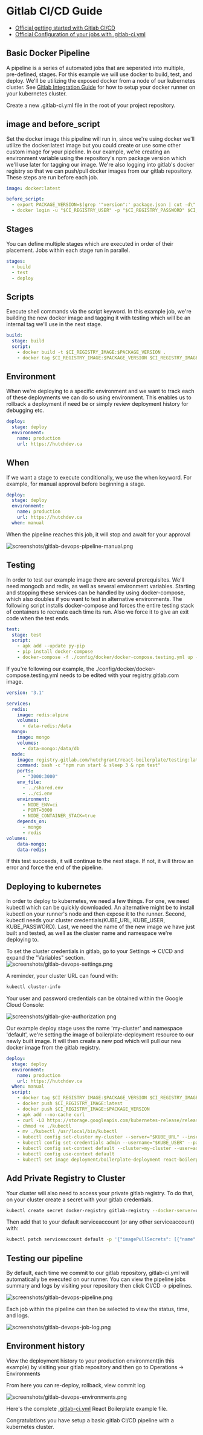 # Gitlab CI/CD Guide

* [Official getting started with Gitlab CI/CD](https://docs.gitlab.com/ee/ci/quick_start/)
* [Official Configuration of your jobs with .gitlab-ci.yml](https://docs.gitlab.com/ee/ci/yaml/)

## Basic Docker Pipeline

A pipeline is a series of automated jobs that are seperated into multiple, pre-defined, stages. For this example we will use docker to build, test, and deploy. We'll be utilizing the exposed docker from a node of our kubernetes cluster. See [Gitlab Integration Guide](https://github.com/hutchgrant/react-boilerplate/blob/master/docs/k8s-gitlab-integration-guide.md) for how to setup your docker runner on your kubernetes cluster.

Create a new .gitlab-ci.yml file in the root of your project repository.

## image and before_script

Set the docker image this pipeline will run in, since we're using docker we'll utilize the docker:latest image but you could create or use some other custom image for your pipeline. In our example, we're creating an environment variable using the repository's npm package version which we'll use later for tagging our image. We're also logging into gitlab's docker registry so that we can push/pull docker images from our gitlab repository. These steps are run before each job.

```yml
image: docker:latest

before_script:
  - export PACKAGE_VERSION=$(grep '"version":' package.json | cut -d\" -f4)
  - docker login -u "$CI_REGISTRY_USER" -p "$CI_REGISTRY_PASSWORD" $CI_REGISTRY
```

## Stages

You can define multiple stages which are executed in order of their placement. Jobs within each stage run in parallel.

```yml
stages:
  - build
  - test
  - deploy
```

## Scripts

Execute shell commands via the script keyword. In this example job, we're building the new docker image and tagging it with testing which will be an internal tag we'll use in the next stage.

```yml
build:
  stage: build
  script:
    - docker build -t $CI_REGISTRY_IMAGE:$PACKAGE_VERSION .
    - docker tag $CI_REGISTRY_IMAGE:$PACKAGE_VERSION $CI_REGISTRY_IMAGE/testing:latest
```

## Environment

When we're deploying to a specific environment and we want to track each of these deployments we can do so using environment. This enables us to rollback a deployment if need be or simply review deployment history for debugging etc.

```yml
deploy:
  stage: deploy
  environment:
    name: production
    url: https://hutchdev.ca
```

## When

If we want a stage to execute conditionally, we use the when keyword. For example, for manual approval before beginning a stage.

```yml
deploy:
  stage: deploy
  environment:
    name: production
    url: https://hutchdev.ca
  when: manual
```

When the pipeline reaches this job, it will stop and await for your approval

![screenshots/gitlab-devops-pipeline-manual.png](screenshots/gitlab-devops-pipeline-manual.png)

## Testing

In order to test our example image there are several prerequisites. We'll need mongodb and redis, as well as several environment variables. Starting and stopping these services can be handled by using docker-compose, which also doubles if you want to test in alternative environments. The following script installs docker-compose and forces the entire testing stack of containers to recreate each time its run. Also we force it to give an exit code when the test ends.

```yml
test:
  stage: test
  script:
    - apk add --update py-pip
    - pip install docker-compose
    - docker-compose -f ./config/docker/docker-compose.testing.yml up --force-recreate --exit-code-from node
```

If you're following our example, the ./config/docker/docker-compose.testing.yml needs to be edited with your registry.gitlab.com image.

```yml
version: '3.1'

services:
  redis:
    image: redis:alpine
    volumes:
      - data-redis:/data
  mongo:
    image: mongo
    volumes:
      - data-mongo:/data/db
  node:
    image: registry.gitlab.com/hutchgrant/react-boilerplate/testing:latest
    command: bash -c "npm run start & sleep 3 & npm test"
    ports:
      - "3000:3000"
    env_file:
      - ../shared.env
      - ../ci.env
    environment:
      - NODE_ENV=ci
      - PORT=3000
      - NODE_CONTAINER_STACK=true
    depends_on:
      - mongo
      - redis
volumes:
    data-mongo:
    data-redis:
```

If this test succeeds, it will continue to the next stage. If not, it will throw an error and force the end of the pipeline.

## Deploying to kubernetes

In order to deploy to kubernetes, we need a few things. For one, we need kubectl which can be quickly downloaded. An alternative might be to install kubectl on your runner's node and then expose it to the runner. Second, kubectl needs your cluster credentials(KUBE_URL, KUBE_USER, KUBE_PASSWORD). Last, we need the name of the new image we have just built and tested, as well as the cluster name and namespace we're deploying to.

To set the cluster credentials in gitlab, go to your Settings -> CI/CD and expand the "Variables" section.  
![screenshots/gitlab-devops-settings.png](screenshots/gitlab-devops-settings.png)

A reminder, your cluster URL can found with:

```bash
kubectl cluster-info
```

Your user and password credentials can be obtained within the Google Cloud Console:

![screenshots/gitlab-gke-authorization.png](screenshots/gitlab-gke-authorization.png)

Our example deploy stage uses the name 'my-cluster' and namespace 'default', we're setting the image of boilerplate-deployment resource to our newly built image. It will then create a new pod which will pull our new docker image from the gitlab registry.

```yml
deploy:
  stage: deploy
  environment:
    name: production
    url: https://hutchdev.ca
  when: manual
  script:
    - docker tag $CI_REGISTRY_IMAGE:$PACKAGE_VERSION $CI_REGISTRY_IMAGE:latest
    - docker push $CI_REGISTRY_IMAGE:latest
    - docker push $CI_REGISTRY_IMAGE:$PACKAGE_VERSION
    - apk add --no-cache curl
    - curl -LO https://storage.googleapis.com/kubernetes-release/release/$(curl -s https://storage.googleapis.com/kubernetes-release/release/stable.txt)/bin/linux/amd64/kubectl
    - chmod +x ./kubectl
    - mv ./kubectl /usr/local/bin/kubectl
    - kubectl config set-cluster my-cluster --server="$KUBE_URL" --insecure-skip-tls-verify=true
    - kubectl config set-credentials admin --username="$KUBE_USER" --password="$KUBE_PASSWORD"
    - kubectl config set-context default --cluster=my-cluster --user=admin
    - kubectl config use-context default
    - kubectl set image deployment/boilerplate-deployment react-boilerplate=$CI_REGISTRY_IMAGE:$PACKAGE_VERSION -n default
```

## Add Private Registry to Cluster

Your cluster will also need to access your private gitlab registry. To do that, on your cluster create a secret with your gitlab credentials.

```bash
kubectl create secret docker-registry gitlab-registry --docker-server=registry.gitlab.com --docker-username=GITLAB_USER --docker-password=GITLAB_USER --docker-email=YOUR_EMAIL
```

Then add that to your default serviceaccount (or any other serviceaccount) with:

```bash
kubectl patch serviceaccount default -p '{"imagePullSecrets": [{"name": "gitlab-registry"}]}'
```

## Testing our pipeline

By default, each time we commit to our gitlab repository, gitlab-ci.yml will automatically be executed on our runner. You can view the pipeline jobs summary and logs by visiting your repository then click CI/CD -> pipelines.

![screenshots/gitlab-devops-pipeline.png](screenshots/gitlab-devops-pipeline.png)

Each job within the pipeline can then be selected to view the status, time, and logs.

![screenshots/gitlab-devops-job-log.png](screenshots/gitlab-devops-job-log.png)

## Environment history

View the deployment history to your production environment(in this example) by visiting your gitlab repository and then go to Operations -> Environments

From here you can re-deploy, rollback, view commit log.

![screenshots/gitlab-devops-environments.png](screenshots/gitlab-devops-environments.png)

Here's the complete [.gitlab-ci.yml](https://github.com/hutchgrant/react-boilerplate/blob/master/.gitlab-ci.yml) React Boilerplate example file.

Congratulations you have setup a basic gitlab CI/CD pipeline with a kubernetes cluster. 
